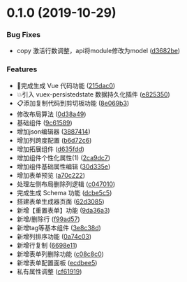 # 0.1.0 (2019-10-29)


### Bug Fixes

* copy 激活行数调整，api将module修改为model ([d3682be](https://github.com/vueblocks/element-schema-form/commit/d3682be))


### Features

* 🌈完成生成 Vue 代码功能 ([215dac0](https://github.com/vueblocks/element-schema-form/commit/215dac0))
* 💥引入 vuex-persistedstate 数据持久化插件 ([e825350](https://github.com/vueblocks/element-schema-form/commit/e825350))
* 📋添加复制代码到剪切板功能 ([8e069b3](https://github.com/vueblocks/element-schema-form/commit/8e069b3))
* 修改布局算法 ([0d38a49](https://github.com/vueblocks/element-schema-form/commit/0d38a49))
* 基础组件 ([9c61589](https://github.com/vueblocks/element-schema-form/commit/9c61589))
* 增加json编辑器 ([3887414](https://github.com/vueblocks/element-schema-form/commit/3887414))
* 增加列跨度配置 ([b6d72c6](https://github.com/vueblocks/element-schema-form/commit/b6d72c6))
* 增加拓展组件 ([d635fdd](https://github.com/vueblocks/element-schema-form/commit/d635fdd))
* 增加组件个性化属性(1) ([2ca9dc7](https://github.com/vueblocks/element-schema-form/commit/2ca9dc7))
* 增加组件基础属性编辑 ([30d335e](https://github.com/vueblocks/element-schema-form/commit/30d335e))
* 增加表单预览 ([a70c222](https://github.com/vueblocks/element-schema-form/commit/a70c222))
* 处理左侧布局删除列逻辑 ([c047010](https://github.com/vueblocks/element-schema-form/commit/c047010))
* 完成生成 Schema 功能 ([dcbe5c5](https://github.com/vueblocks/element-schema-form/commit/dcbe5c5))
* 搭建表单生成器页面 ([62d3085](https://github.com/vueblocks/element-schema-form/commit/62d3085))
* 新增【重置表单】功能 ([9da36a3](https://github.com/vueblocks/element-schema-form/commit/9da36a3))
* 新增/删除行 ([f99ad57](https://github.com/vueblocks/element-schema-form/commit/f99ad57))
* 新增tag等基本组件 ([3e8c38d](https://github.com/vueblocks/element-schema-form/commit/3e8c38d))
* 新增列排序功能 ([0a74c03](https://github.com/vueblocks/element-schema-form/commit/0a74c03))
* 新增行复制 ([6698e11](https://github.com/vueblocks/element-schema-form/commit/6698e11))
* 新增表单列删除功能 ([c08c8c0](https://github.com/vueblocks/element-schema-form/commit/c08c8c0))
* 新增表单配置面板 ([ecdbee5](https://github.com/vueblocks/element-schema-form/commit/ecdbee5))
* 私有属性调整 ([cf61919](https://github.com/vueblocks/element-schema-form/commit/cf61919))



